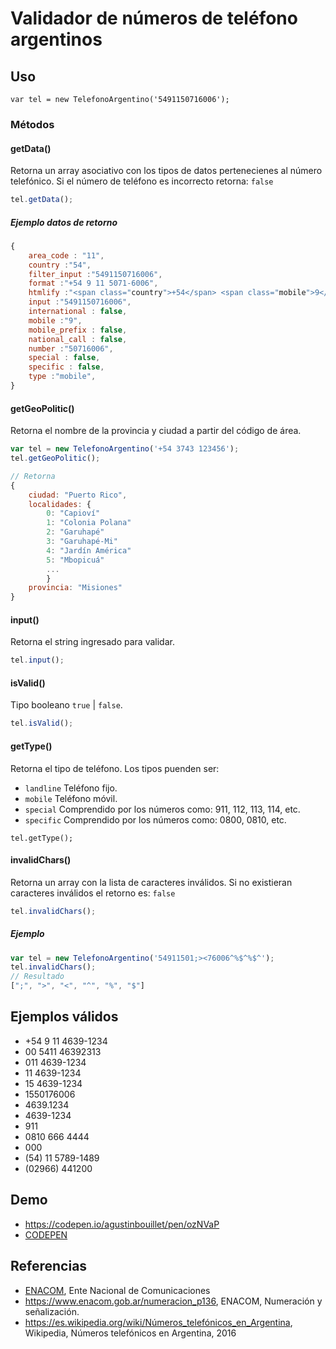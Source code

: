 # Validador de números de teléfono argentinos


## Uso

```
var tel = new TelefonoArgentino('5491150716006');
```
### Métodos

#### getData()

Retorna un array asociativo con los tipos de datos pertenecienes al número telefónico. Si el número de teléfono es incorrecto retorna: `false`

```javascript
tel.getData();
```
##### Ejemplo datos de retorno
```javascript
{
    area_code : "11",
    country :"54",
    filter_input :"5491150716006",
    format :"+54 9 11 5071-6006",
    htmlify :"<span class="country">+54</span> <span class="mobile">9</span> <span class="area_code">11</span> <span class="number">5071-6006</span>"
    input :"5491150716006",
    international : false,
    mobile :"9",
    mobile_prefix : false,
    national_call : false,
    number :"50716006",
    special : false,
    specific : false,
    type :"mobile",
}
```
#### getGeoPolitic()
Retorna el nombre de la provincia y ciudad a partir del código de área.
```javascript
var tel = new TelefonoArgentino('+54 3743 123456');
tel.getGeoPolitic();

// Retorna
{
    ciudad: "Puerto Rico",
    localidades: {
        0: "Capioví"
        1: "Colonia Polana"
        2: "Garuhapé"
        3: "Garuhapé-Mi"
        4: "Jardín América"
        5: "Mbopicuá"
        ...
        }
    provincia: "Misiones"
}

```

#### input()

Retorna el string ingresado para validar.

```javascript
tel.input();
```

#### isValid()

Tipo booleano `true` | `false`.

```javascript
tel.isValid();
```

#### getType()
Retorna el tipo de teléfono.
Los tipos puenden ser:
- `landline` Teléfono fijo.
- `mobile` Teléfono móvil.
- `special` Comprendido por los números como: 911, 112, 113, 114, etc.
- `specific` Comprendido por los números como: 0800, 0810, etc.

```
tel.getType();
```

#### invalidChars()

Retorna un array con la lista de caracteres inválidos. Si no existieran caracteres inválidos el retorno es: `false`

```javascript
tel.invalidChars();
```
##### Ejemplo
```javascript
var tel = new TelefonoArgentino('54911501;><76006^%$^%$^');
tel.invalidChars();
// Resultado
[";", ">", "<", "^", "%", "$"]
```

## Ejemplos válidos
- +54 9 11 4639-1234
- 00 5411 46392313
- 011 4639-1234
- 11 4639-1234
- 15 4639-1234
- 1550176006
- 4639.1234
- 4639-1234
- 911
- 0810 666 4444
- 000
- (54) 11 5789-1489
- (02966) 441200

## Demo
- https://codepen.io/agustinbouillet/pen/ozNVaP
- [CODEPEN](http://codepen.io)


## Referencias
- [ENACOM](http://www.enacom.gob.ar), Ente Nacional de Comunicaciones
- https://www.enacom.gob.ar/numeracion_p136, ENACOM, Numeración y señalización.
- https://es.wikipedia.org/wiki/Números_telefónicos_en_Argentina, Wikipedia, Números telefónicos en Argentina, 2016
